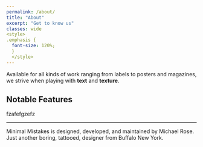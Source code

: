 ```yaml
---
permalink: /about/
title: "About"
excerpt: "Get to know us"
classes: wide
<style>
.emphasis {
  font-size: 120%;
  }
  </style>
---
```



Available for all kinds of work ranging from labels to posters and magazines, we strive when playing with <span class="emphasis"> **text** and **texture**.</span>



## Notable Features

fzafefgzefz

---

Minimal Mistakes is designed, developed, and maintained by Michael Rose. Just another boring, tattooed, designer from Buffalo New York.
